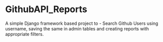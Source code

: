 # GithubAPI_Reports
A simple Django framework based project to - Search Github Users using username, saving the same in admin tables and creating reports with appropriate filters.
